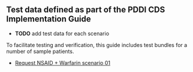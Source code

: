 
## Test data defined as part of the PDDI CDS Implementation Guide

* **TODO** add test data for each scenario

To facilitate testing and verification, this guide includes test bundles for a number of sample patients.

* [Request NSAID + Warfarin scenario 01](requests/request-warfarin-nsaid-scenario-01.json)